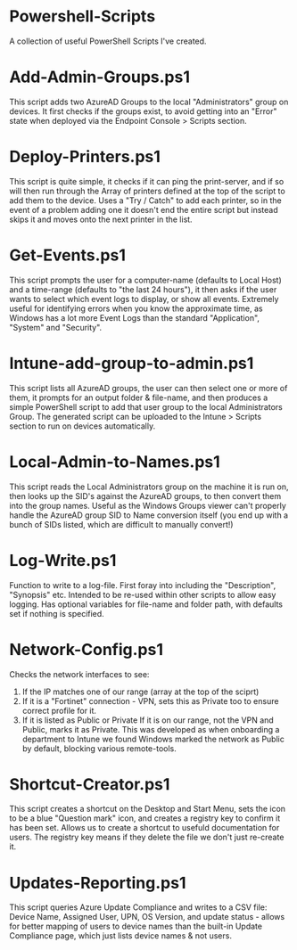 # Powershell-Scripts
A collection of useful PowerShell Scripts I've created.

# Add-Admin-Groups.ps1
This script adds two AzureAD Groups to the local "Administrators" group on devices. It first checks if the groups exist, to avoid getting into an "Error" state when deployed via the Endpoint Console > Scripts section.

# Deploy-Printers.ps1
This script is quite simple, it checks if it can ping the print-server, and if so will then run through the Array of printers defined at the top of the script to add them to the device. Uses a "Try / Catch" to add each printer, so in the event of a problem adding one it doesn't end the entire script but instead skips it and moves onto the next printer in the list.

# Get-Events.ps1
This script prompts the user for a computer-name (defaults to Local Host) and a time-range (defaults to "the last 24 hours"), it then asks if the user wants to select which event logs to display, or show all events. Extremely useful for identifying errors when you know the approximate time, as Windows has a lot more Event Logs than the standard "Application", "System" and "Security".

# Intune-add-group-to-admin.ps1
This script lists all AzureAD groups, the user can then select one or more of them, it prompts for an output folder & file-name, and then produces a simple PowerShell script to add that user group to the local Administrators Group. The generated script can be uploaded to the Intune > Scripts section to run on devices automatically. 

# Local-Admin-to-Names.ps1
This script reads the Local Administrators group on the machine it is run on, then looks up the SID's against the AzureAD groups, to then convert them into the group names. Useful as the Windows Groups viewer can't properly handle the AzureAD group SID to Name conversion itself (you end up with a bunch of SIDs listed, which are difficult to manually convert!)

# Log-Write.ps1
Function to write to a log-file. First foray into including the "Description", "Synopsis" etc.
Intended to be re-used within other scripts to allow easy logging. Has optional variables for file-name and folder path, with defaults set if nothing is specified.

# Network-Config.ps1
Checks the network interfaces to see:
1) If the IP matches one of our range (array at the top of the sciprt)
2) If it is a "Fortinet" connection - VPN, sets this as Private too to ensure correct profile for it.
3) If it is listed as Public or Private
If it is on our range, not the VPN and Public, marks it as Private.
This was developed as when onboarding a department to Intune we found Windows marked the network as Public by default, blocking various remote-tools.

# Shortcut-Creator.ps1
This script creates a shortcut on the Desktop and Start Menu, sets the icon to be a blue "Question mark" icon, and creates a registry key to confirm it has been set. Allows us to create a shortcut to usefuld documentation for users. The registry key means if they delete the file we don't just re-create it.

# Updates-Reporting.ps1
This script queries Azure Update Compliance and writes to a CSV file: Device Name, Assigned User, UPN, OS Version, and update status - allows for better mapping of users to device names than the built-in Update Compliance page, which just lists device names & not users. 
